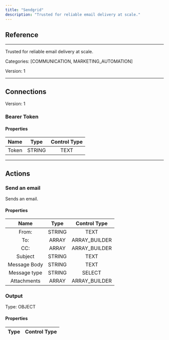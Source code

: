 ```yaml
---
title: "Sendgrid"
description: "Trusted for reliable email delivery at scale."
---
```

## Reference
<hr />

Trusted for reliable email delivery at scale.

Categories: [COMMUNICATION, MARKETING_AUTOMATION]

Version: 1

<hr />



## Connections

Version: 1


### Bearer Token

#### Properties

|      Name      |     Type     |     Control Type     |
|:--------------:|:------------:|:--------------------:|
| Token | STRING | TEXT  |





<hr />





## Actions


### Send an email
Sends an email.

#### Properties

|      Name      |     Type     |     Control Type     |
|:--------------:|:------------:|:--------------------:|
| From: | STRING | TEXT  |
| To: | ARRAY | ARRAY_BUILDER  |
| CC: | ARRAY | ARRAY_BUILDER  |
| Subject | STRING | TEXT  |
| Message Body | STRING | TEXT  |
| Message type | STRING | SELECT  |
| Attachments | ARRAY | ARRAY_BUILDER  |


### Output



Type: OBJECT

#### Properties

|     Type     |     Control Type     |
|:------------:|:--------------------:|







